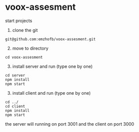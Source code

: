 # voox-assesment

start projects

1. clone the git
```
git@github.com:emzhofb/voox-assesment.git
```
2. move to directory
```
cd voox-assesment
```
3. install server and run (type one by one)
```
cd server
npm install
npm start
```
3. install client and run (type one by one)
```
cd ../
cd client
npm install
npm start
```

the server will running on port 3001 and the client on port 3000

